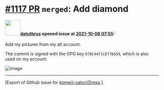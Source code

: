 # [\#1117 PR](https://github.com/komeiji-satori/Dress/pull/1117) `merged`: Add diamond

#### <img src="https://avatars.githubusercontent.com/u/51140562?u=69f89d3a548d5ed0587f67fd111430a1af2dba17&v=4" width="50">[datutbrus](https://github.com/datutbrus) opened issue at [2021-10-06 07:55](https://github.com/komeiji-satori/Dress/pull/1117):

Add my pictures from my alt account.

The commit is signed with the GPG key `D78C4471CE776659`, which is also used on my account:

![image](https://user-images.githubusercontent.com/51140562/136161499-1b7f0cb9-2088-4c42-a71b-74ed4e7a2403.png)





-------------------------------------------------------------------------------



[Export of Github issue for [komeiji-satori/Dress](https://github.com/komeiji-satori/Dress).]

